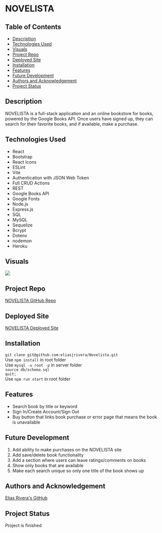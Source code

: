 # NOVELISTA

## Table of Contents
- [Description](#description)
- [Technologies Used](#technologies-used)
- [Visuals](#visuals)
- [Project Repo](#project-repo)
- [Deployed Site](#deployed-site)
- [Installation](#installation)
- [Features](#features)
- [Future Development](#future-development)
- [Authors and Acknowledgement](#authors-and-acknowledgement)
- [Project Status](#project-status)

## Description
NOVELISTA is a full-stack application and an online bookstore for books, powered by the Google Books API. Once users have signed up, they can search for their favorite books, and if available, make a purchase. 

## Technologies Used
- React
- Bootstrap
- React Icons
- ESLint
- Vite
- Authentication with JSON Web Token
- Full CRUD Actions
- REST
- Google Books API
- Google Fonts
- Node.js
- Express.js
- SQL
- MySQL
- Sequelize 
- Bcrypt
- Dotenv
- nodemon
- Heroku

## Visuals
![](./gif/app.gif)

## Project Repo
[NOVELISTA GitHub Repo](https://github.com/eliasjrivera/Novelista)

## Deployed Site
[NOVELISTA Deployed Site](https://secret-reaches-14806-ae6c617c547b.herokuapp.com/)

## Installation
`git clone git@github.com:eliasjrivera/Novelista.git`  
Use `npm install` in root folder  
Use `mysql -u root -p` in server folder  
`source db/schema.sql`  
`quit;`  
Use `npm run start` in root folder  


## Features
- Search book by title or keyword
- Sign In/Create Account/Sign Out
- Buy button that links book purchase or error page that means the book is unavailable

## Future Development
1. Add ability to make purchases on the NOVELISTA site 
2. Add save/delete book functionality
3. Add a section where users can leave ratings/comments on books
4. Show only books that are available
5. Make each search unique so only one title of the book shows up

## Authors and Acknowledgement
[Elias Rivera's GitHub](https://github.com/eliasjrivera)

## Project Status
Project is finished